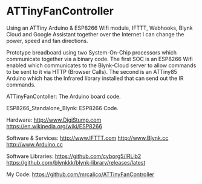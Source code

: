 # ATTinyFanController
Using an ATTiny Arduino &amp; ESP8266 Wifi module,  IFTTT,  Webhooks, Blynk Cloud and Google Assistant together over the Internet I can change the power, speed and fan directions.

Prototype breadboard using two System-On-Chip processors which communicate together via a binary code.  The first SOC is an ESP8266 Wifi enabled which communicates to the Blynk-Cloud server to allow commands to be sent to it via HTTP (Browser Calls).  The second is an ATTiny85 Arduino which has the Infrared library installed that can send out the IR commands.

ATTinyFanContoller:  The Arduino board code.

ESP8266_Standalone_Blynk:  ESP8266 Code.

Hardware:
http://www.DigiStump.com
https://en.wikipedia.org/wiki/ESP8266

Software & Services:
http://www.IFTTT.com
http://www.Blynk.cc
http://www.Arduino.cc

Software Libraries:
https://github.com/cyborg5/IRLib2
https://github.com/blynkkk/blynk-library/releases/latest

My Code:
https://github.com/mrcalico/ATTinyFanController
